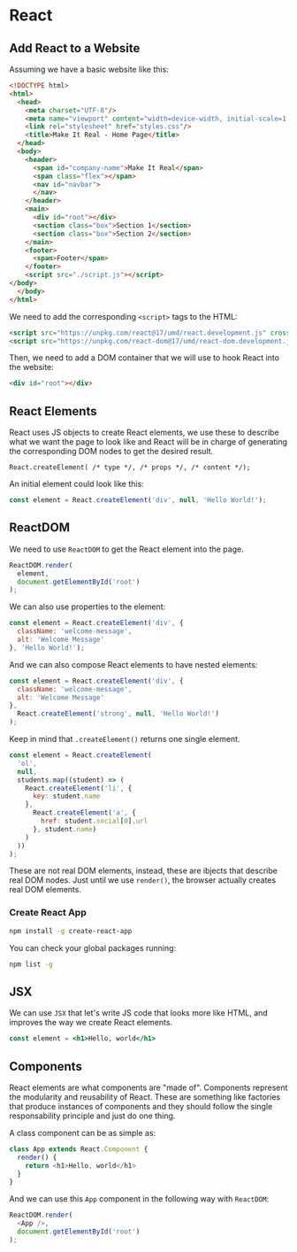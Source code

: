 # React

## Add React to a Website

Assuming we have a basic website like this:

```html
<!DOCTYPE html>
<html>
  <head>
    <meta charset="UTF-8"/>
    <meta name="viewport" content="width=device-width, initial-scale=1.0"/>
    <link rel="stylesheet" href="styles.css"/>
    <title>Make It Real - Home Page</title>
  </head>
  <body>
    <header>
      <span id="company-name">Make It Real</span>
      <span class="flex"></span>
      <nav id="navbar">
      </nav>
    </header>
    <main>
      <div id="root"></div>
      <section class="box">Section 1</section>
      <section class="box">Section 2</section>
    </main>
    <footer>
      <span>Footer</span>
    </footer>
    <script src="./script.js"></script>
</body>
  </body>
</html>
```

We need to add the corresponding `<script>` tags to the HTML:

```html
<script src="https://unpkg.com/react@17/umd/react.development.js" crossorigin></script>
<script src="https://unpkg.com/react-dom@17/umd/react-dom.development.js" crossorigin></script>
```

Then, we need to add a DOM container that we will use to hook React into the website:

```html
<div id="root"></div>
```

## React Elements

React uses JS objects to create React elements, we use these to describe what we want the page to look like and React will be in charge of generating the corresponding DOM nodes to get the desired result.

```
React.createElement( /* type */, /* props */, /* content */);
```

An initial element could look like this:

```js
const element = React.createElement('div', null, 'Hello World!');
```

## ReactDOM

We need to use `ReactDOM` to get the React element into the page. 

```js
ReactDOM.render(
  element, 
  document.getElementById('root')
);
```

We can also use properties to the element:

```js
const element = React.createElement('div', {
  className: 'welcome-message',
  alt: 'Welcome Message'
}, 'Hello World!');
```

And we can also compose React elements to have nested elements:

```js
const element = React.createElement('div', {
  className: 'welcome-message',
  alt: 'Welcome Message'
},
  React.createElement('strong', null, 'Hello World!')
);
```

Keep in mind that `.createElement()` returns one single element.

```js
const element = React.createElement(
  'ol',
  null,
  students.map((student) => (
    React.createElement('li', {
      key: student.name
    }, 
      React.createElement('a', {
        href: student.social[0].url
      }, student.name)
    )
  ))
);
```

These are not real DOM elements, instead, these are ibjects that describe real DOM nodes. Just until we use `render()`, the browser actually creates real DOM elements.

### Create React App

```sh
npm install -g create-react-app
```

You can check your global packages running:

```sh
npm list -g
```

## JSX

We can use `JSX` that let's write JS code that looks more like HTML, and improves the way we create React elements.

```jsx
const element = <h1>Hello, world</h1>
```

## Components

React elements are what components are "made of". Components represent the modularity and reusability of React. These are something like factories that produce instances of components and they should follow the single responsability principle and just do one thing.

A class component can be as simple as:

```js
class App extends React.Component {
  render() {
    return <h1>Hello, world</h1>
  }
}
```

And we can use this `App` component in the following way with `ReactDOM`:

```js
ReactDOM.render(
  <App />, 
  document.getElementById('root')
);
```




